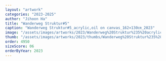 ```yaml
---
layout: "artwork"
categories: "2023-2025"
author: "Jihoon Ha"
title: "Wanderweg Struktur#5"
caption: "Wanderweg Struktur#5_acrylic,oil on canvas_162×130㎝_2023"
image: "/assets/images/artworks/2023/Wanderweg%20Struktur%235%20acrylic%2Coil%20on%20canvas%20162x130cm%20%202023.jpg"
thumb: "/assets/images/artworks/2023/thumbs/Wanderweg%20Struktur%235%20acrylic%2Coil%20on%20canvas%20162x130cm%20%202023.jpg"
order: 4950
sizeScore: 06
orderByYear: 2023
---
```

